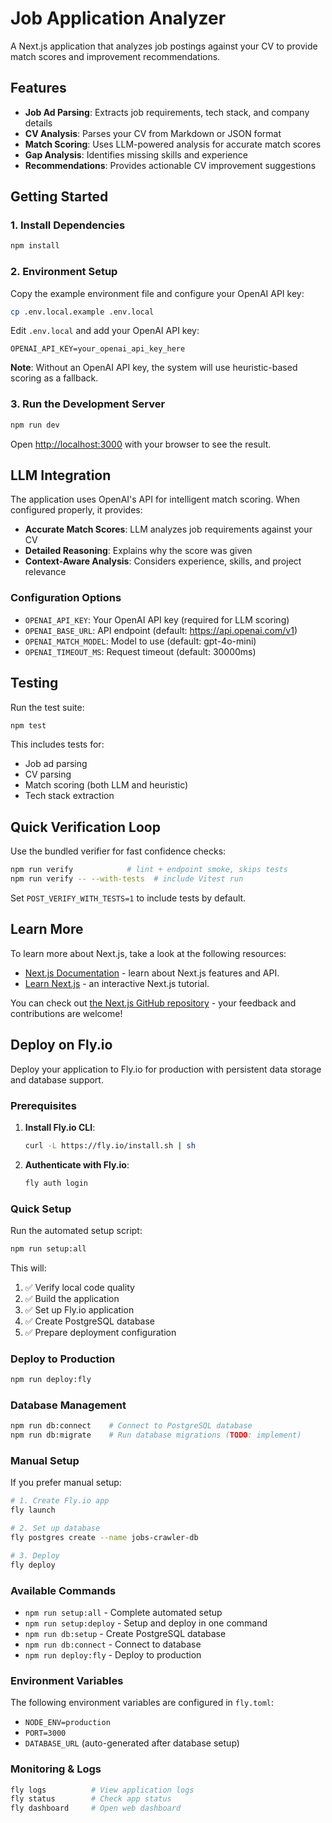 # Job Application Analyzer

A Next.js application that analyzes job postings against your CV to provide match scores and improvement recommendations.

## Features

- **Job Ad Parsing**: Extracts job requirements, tech stack, and company details
- **CV Analysis**: Parses your CV from Markdown or JSON format
- **Match Scoring**: Uses LLM-powered analysis for accurate match scores
- **Gap Analysis**: Identifies missing skills and experience
- **Recommendations**: Provides actionable CV improvement suggestions

## Getting Started

### 1. Install Dependencies

```bash
npm install
```

### 2. Environment Setup

Copy the example environment file and configure your OpenAI API key:

```bash
cp .env.local.example .env.local
```

Edit `.env.local` and add your OpenAI API key:

```env
OPENAI_API_KEY=your_openai_api_key_here
```

**Note**: Without an OpenAI API key, the system will use heuristic-based scoring as a fallback.

### 3. Run the Development Server

```bash
npm run dev
```

Open [http://localhost:3000](http://localhost:3000) with your browser to see the result.

## LLM Integration

The application uses OpenAI's API for intelligent match scoring. When configured properly, it provides:

- **Accurate Match Scores**: LLM analyzes job requirements against your CV
- **Detailed Reasoning**: Explains why the score was given
- **Context-Aware Analysis**: Considers experience, skills, and project relevance

### Configuration Options

- `OPENAI_API_KEY`: Your OpenAI API key (required for LLM scoring)
- `OPENAI_BASE_URL`: API endpoint (default: https://api.openai.com/v1)
- `OPENAI_MATCH_MODEL`: Model to use (default: gpt-4o-mini)
- `OPENAI_TIMEOUT_MS`: Request timeout (default: 30000ms)

## Testing

Run the test suite:

```bash
npm test
```

This includes tests for:
- Job ad parsing
- CV parsing
- Match scoring (both LLM and heuristic)
- Tech stack extraction

## Quick Verification Loop

Use the bundled verifier for fast confidence checks:

```bash
npm run verify            # lint + endpoint smoke, skips tests
npm run verify -- --with-tests  # include Vitest run
```

Set `POST_VERIFY_WITH_TESTS=1` to include tests by default.

## Learn More

To learn more about Next.js, take a look at the following resources:

- [Next.js Documentation](https://nextjs.org/docs) - learn about Next.js features and API.
- [Learn Next.js](https://nextjs.org/learn) - an interactive Next.js tutorial.

You can check out [the Next.js GitHub repository](https://github.com/vercel/next.js) - your feedback and contributions are welcome!

## Deploy on Fly.io

Deploy your application to Fly.io for production with persistent data storage and database support.

### Prerequisites

1. **Install Fly.io CLI**:
   ```bash
   curl -L https://fly.io/install.sh | sh
   ```

2. **Authenticate with Fly.io**:
   ```bash
   fly auth login
   ```

### Quick Setup

Run the automated setup script:

```bash
npm run setup:all
```

This will:
1. ✅ Verify local code quality
2. ✅ Build the application
3. ✅ Set up Fly.io application
4. ✅ Create PostgreSQL database
5. ✅ Prepare deployment configuration

### Deploy to Production

```bash
npm run deploy:fly
```

### Database Management

```bash
npm run db:connect    # Connect to PostgreSQL database
npm run db:migrate    # Run database migrations (TODO: implement)
```

### Manual Setup

If you prefer manual setup:

```bash
# 1. Create Fly.io app
fly launch

# 2. Set up database
fly postgres create --name jobs-crawler-db

# 3. Deploy
fly deploy
```

### Available Commands

- `npm run setup:all` - Complete automated setup
- `npm run setup:deploy` - Setup and deploy in one command
- `npm run db:setup` - Create PostgreSQL database
- `npm run db:connect` - Connect to database
- `npm run deploy:fly` - Deploy to production

### Environment Variables

The following environment variables are configured in `fly.toml`:

- `NODE_ENV=production`
- `PORT=3000`
- `DATABASE_URL` (auto-generated after database setup)

### Monitoring & Logs

```bash
fly logs          # View application logs
fly status        # Check app status
fly dashboard     # Open web dashboard
```
